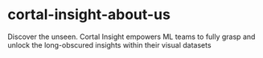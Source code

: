 # cortal-insight-about-us
Discover the unseen. Cortal Insight empowers ML teams to fully grasp and unlock the long-obscured insights within their visual datasets
